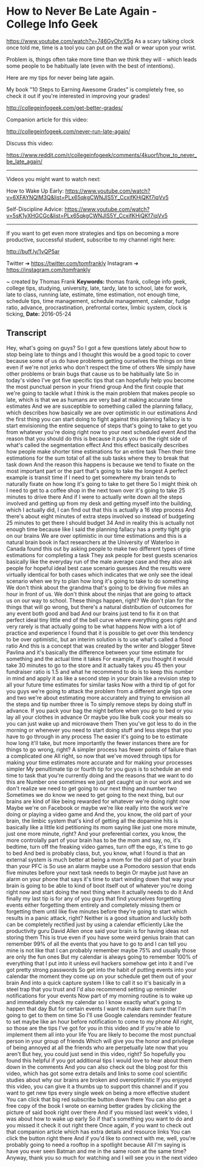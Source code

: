 # How to Never Be Late Again - College Info Geek
https://www.youtube.com/watch?v=746GyOhrX5g
As a scary talking clock once told me, time is a tool you can put on the wall or wear upon your wrist.

Problem is, things often take more time than we think they will - which leads some people to be habitually late (even with the best of intentions).

Here are my tips for never being late again.

My book "10 Steps to Earning Awesome Grades" is completely free, so check it out if you're interested in improving your grades!

http://collegeinfogeek.com/get-better-grades/

Companion article for this video:

http://collegeinfogeek.com/never-run-late-again/

Discuss this video:

https://www.reddit.com/r/collegeinfogeek/comments/4kuorf/how_to_never_be_late_again/

----------

Videos you might want to watch next:

How to Wake Up Early: https://www.youtube.com/watch?v=6XFAYNQIM3Q&list=PLx65qkgCWNJIS5Y_CcxifKHjQKf7iqVv5

Self-Discipline Advice: https://www.youtube.com/watch?v=5sK1yXHGCGc&list=PLx65qkgCWNJIS5Y_CcxifKHjQKf7iqVv5

----------

If you want to get even more strategies and tips on becoming a more productive, successful student, subscribe to my channel right here:

http://buff.ly/1vQP5ar

Twitter ➔ https://twitter.com/tomfrankly
Instagram ➔ https://instagram.com/tomfrankly

~ created by Thomas Frank
**Keywords:** thomas frank, college info geek, college tips, studying, university, late, tardy, late to school, late for work, late to class, running late, estimate, time estimation, not enough time, schedule tips, time management, schedule management, calendar, fudge ratio, advance, procrastination, prefrontal cortex, limbic system, clock is ticking, 
**Date:** 2016-05-24

## Transcript
 Hey, what's going on guys? So I got a few questions lately about how to stop being late to things and I thought this would be a good topic to cover because some of us do have problems getting ourselves the things on time even if we're not jerks who don't respect the time of others We simply have other problems or brain bugs that cause us to be habitually late So in today's video I've got five specific tips that can hopefully help you become the most punctual person in your friend group And the first couple that we're going to tackle what I think is the main problem that makes people so late, which is that we as humans are very bad at making accurate time estimates And we are susceptible to something called the planning fallacy, which describes how basically we are over optimistic in our estimations And the first thing you can start doing to fight against this planning fallacy is to start envisioning the entire sequence of steps that's going to take to get you from whatever you're doing right now to your next scheduled event And the reason that you should do this is because it puts you on the right side of what's called the segmentation effect And this effect basically describes how people make shorter time estimations for an entire task Then their time estimations for the sum total of all the sub tasks where they to break that task down And the reason this happens is because we tend to fixate on the most important part or the part that's going to take the longest A perfect example is transit time if I need to get somewhere my brain tends to naturally fixate on how long it's going to take to get there So I might think oh I need to get to a coffee shop in the next town over it's going to take 25 minutes to drive there And if I were to actually write down all the steps involved and getting up from my desk and getting myself into the building, which I actually did, I can find out that this is actually a 16 step process And there's about eight minutes of extra steps involved so instead of budgeting 25 minutes to get there I should budget 34 And in reality this is actually not enough time because like I said the planning fallacy has a pretty tight grip on our brains We are over optimistic in our time estimations and this is a natural brain book in fact researchers at the University of Waterloo in Canada found this out by asking people to make two different types of time estimations for completing a task They ask people for best guests scenarios basically like the everyday run of the male average case and they also ask people for hopeful ideal best case scenario guesses And the results were virtually identical for both cases which indicates that we only see the ideal scenario when we try to plan how long it's going to take to do something We don't think about the grandma that's going to be driving five miles an hour in front of us. We don't think about the ninjas that are going to attack us on our way to school. These things happen, right? We don't plan for the things that will go wrong, but there's a natural distribution of outcomes for any event both good and bad And our brains just tend to fix it on that perfect ideal tiny little end of the bell curve where everything goes right and very rarely is that actually going to be what happens Now with a lot of practice and experience I found that it is possible to get over this tendency to be over optimistic, but an interim solution is to use what's called a flood ratio And this is a concept that was created by the writer and blogger Steve Pavlina and it's basically the difference between your time estimate for something and the actual time it takes For example, if you thought it would take 30 minutes to go to the store and it actually takes you 45 then your fundraiser ratio is 1.5 and what he recommend to do is to keep this number in mind and apply it as like a second step in your brain like a revision step to all your future time estimates for similar tasks Now with a third tip of got for you guys we're going to attack the problem from a different angle tips one and two we're about estimating more accurately and trying to envision all the steps and tip number three is To simply remove steps by doing stuff in advance. If you pack your bag the night before when you go to bed or you lay all your clothes in advance Or maybe you like bulk cook your meals so you can just wake up and microwave them Then you've got less to do in the morning or whenever you need to start doing stuff and less steps that you have to go through in any process The easier it's going to be to estimate how long it'll take, but more importantly the fewer instances there are for things to go wrong, right? A simpler process has fewer points of failure than a complicated one All right, so now that we've moved through tips for making your time estimates more accurate and for making your processes simpler My penultimate tip or fourth tip for you guys is to schedule an end time to task that you're currently doing and the reasons that we want to do this are Number one sometimes we just get caught up in our work and we don't realize we need to get going to our next thing and number two Sometimes we do know we need to get going to the next thing, but our brains are kind of like being rewarded for whatever we're doing right now Maybe we're on Facebook or maybe we're like really into the work we're doing or playing a video game and And the, you know, the old part of your brain, the limbic system that's kind of getting all the dopamine hits is basically like a little kid petitioning its mom saying like just one more minute, just one more minute, right? And your preferential cortex, you know, the more controlally part of your brain has to be the mom and say, no, it's bedtime, turn off the freaking video games, turn off the ego, it's time to go to bed And bed is probably class, but, you know, what I found is that an external system is much better at being a mom for the old part of your brain than your PFC is So use an alarm maybe use a Pomodoro session that ends five minutes before your next task needs to begin Or maybe just have an alarm on your phone that says it's time to start winding down that way your brain is going to be able to kind of boot itself out of whatever you're doing right now and start doing the next thing when it actually needs to do it And finally my last tip is for any of you guys that find yourselves forgetting events either forgetting them entirely and completely missing them or forgetting them until like five minutes before they're going to start which results in a panic attack, right? Neither is a good situation and luckily both can be completely rectified just by using a calendar efficiently Like the productivity guru David Allen once said your brain is for having ideas not storing them This is true even if you have some weird genius brain that can remember 99% of all the events that you have to go to and I can tell you mine is not like that I can probably remember maybe 75% and usually those are only the fun ones But my calendar is always going to remember 100% of everything that I put into it unless evil hackers somehow get into it and I've got pretty strong passwords So get into the habit of putting events into your calendar the moment they come up on your schedule get them out of your brain And into a quick capture system I like to call it so it's basically in a steel trap that you trust and I'd also recommend setting up reminder notifications for your events Now part of my morning routine is to wake up and immediately check my calendar so I know exactly what's going to happen that day But for certain events I want to make darn sure that I'm going to get to them on time So I'll use Google calendars reminder feature to set maybe like an hour before notification to come to my phone All right, so those are the tips I've got for you in this video and if you're able to implement them all into your life You are likely to become the most punctual person in your group of friends Which will give you the honor and privilege of being annoyed at all the friends who are perpetually late now that you aren't But hey, you could just send in this video, right? So hopefully you found this helpful if you got additional tips I would love to hear about them down in the comments And you can also check out the blog post for this video, which has got some extra details and links to some cool scientific studies about why our brains are broken and overoptimistic If you enjoyed this video, you can give it a thumbs up to support this channel and if you want to get new tips every single week on being a more effective student You can click that big red subscribe button down there You can also get a free copy of the book I wrote on earning better grades by clicking the picture of said book right over there And if you missed last week's video, I was about how to wake up early So if that's something you want to do and you missed it check it out right there Once again, if you want to check out that companion article which has extra details and resource links You can click the button right there And if you'd like to connect with me, well, you're probably going to need a rooftop in a spotlight because All I'm saying is have you ever seen Batman and me in the same room at the same time? Anyway, thank you so much for watching and I will see you in the next video
